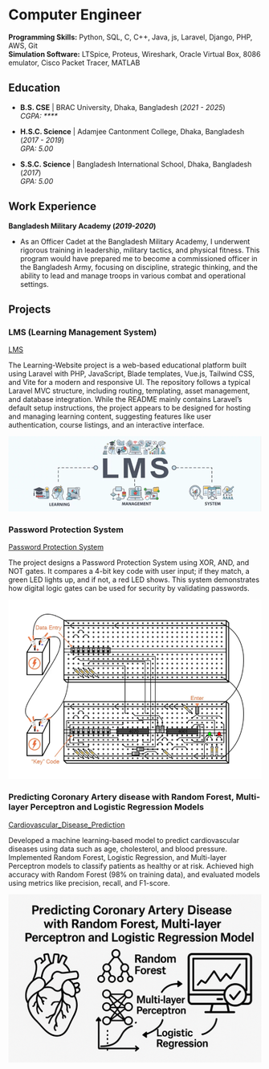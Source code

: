 # Computer Engineer

**Programming Skills:** Python, SQL, C, C++, Java, js, Laravel, Django, PHP, AWS, Git  
**Simulation Software:** LTSpice, Proteus, Wireshark, Oracle Virtual Box, 8086 emulator, Cisco Packet Tracer, MATLAB

## Education

- **B.S. CSE** | BRAC University, Dhaka, Bangladesh (_2021 - 2025_)  
  _CGPA: ****_

- **H.S.C. Science** | Adamjee Cantonment College, Dhaka, Bangladesh (_2017 - 2019_)  
  _GPA: 5.00_

- **S.S.C. Science** | Bangladesh International School, Dhaka, Bangladesh (_2017_)  
  _GPA: 5.00_

## Work Experience
**Bangladesh Military Academy (_2019-2020_)**
- As an Officer Cadet at the Bangladesh Military Academy, I underwent rigorous training in leadership, military tactics, and physical fitness. This program would have prepared me to become a commissioned officer in the Bangladesh Army, focusing on discipline, strategic thinking, and the ability to lead and manage troops in various combat and operational settings.

## Projects
### LMS (Learning Management System)
[LMS](https://github.com/fzn011/Learning-Website)

The Learning-Website project is a web-based educational platform built using Laravel with PHP, JavaScript, Blade templates, Vue.js, Tailwind CSS, and Vite for a modern and responsive UI. The repository follows a typical Laravel MVC structure, including routing, templating, asset management, and database integration. While the README mainly contains Laravel’s default setup instructions, the project appears to be designed for hosting and managing learning content, suggesting features like user authentication, course listings, and an interactive interface.

![LMS](/assets/LMS.png)

### Password Protection System 

[Password Protection System](https://drive.google.com/drive/folders/1zQAG-bZvKv7j8okOovvjWUiQjUB8WUMX)

The project designs a Password Protection System using XOR, AND, and NOT gates. It compares a 4-bit key code with user input; if they match, a green LED lights up, and if not, a red LED shows. This system demonstrates how digital logic gates can be used for security by validating passwords.

![Password Protection System](/assets/Password_Protection_System.png)

###  Predicting Coronary Artery disease with Random Forest, Multi-layer Perceptron and Logistic Regression Models

[Cardiovascular_Disease_Prediction](https://github.com/fzn011/Cardiovascular_Disease_Prediction)

Developed a machine learning-based model to predict cardiovascular diseases using data such as age, cholesterol, and blood pressure. Implemented Random Forest, Logistic Regression, and Multi-layer Perceptron models to classify patients as healthy or at risk. Achieved high accuracy with Random Forest (98% on training data), and evaluated models using metrics like precision, recall, and F1-score.

![Cardiovascular_Disease_Prediction](assets/Cardiovascular_Disease_Prediction.png)
